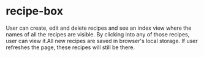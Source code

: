 # recipe-box
User can create, edit and delete recipes and see an index view where the names of all the recipes are visible. By clicking into any of those recipes, user can view it.All new recipes are saved in browser's local storage. If user refreshes the page, these recipes will still be there.

